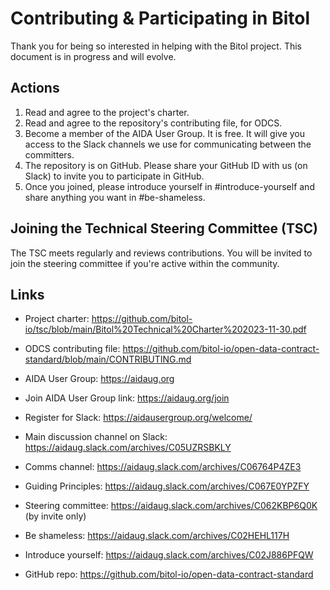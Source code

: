 
# Contributing & Participating in Bitol

Thank you for being so interested in helping with the Bitol project. This document is in progress and will evolve.

## Actions

1. Read and agree to the project's charter.
2. Read and agree to the repository's contributing file, for ODCS.
3. Become a member of the AIDA User Group. It is free. It will give you access to the Slack channels we use for communicating between the committers.
4. The repository is on GitHub. Please share your GitHub ID with us (on Slack) to invite you to participate in GitHub.
5. Once you joined, please introduce yourself in #introduce-yourself and share anything you want in #be-shameless.

## Joining the Technical Steering Committee (TSC)

The TSC meets regularly and reviews contributions. You will be invited to join the steering committee if you're active within the community.

## Links

* Project charter: https://github.com/bitol-io/tsc/blob/main/Bitol%20Technical%20Charter%202023-11-30.pdf
* ODCS contributing file: https://github.com/bitol-io/open-data-contract-standard/blob/main/CONTRIBUTING.md

* AIDA User Group: https://aidaug.org
* Join AIDA User Group link: https://aidaug.org/join
* Register for Slack: https://aidausergroup.org/welcome/

* Main discussion channel on Slack: https://aidaug.slack.com/archives/C05UZRSBKLY
* Comms channel: https://aidaug.slack.com/archives/C06764P4ZE3
* Guiding Principles: https://aidaug.slack.com/archives/C067E0YPZFY
* Steering committee: https://aidaug.slack.com/archives/C062KBP6Q0K (by invite only)
* Be shameless: https://aidaug.slack.com/archives/C02HEHL117H
* Introduce yourself: https://aidaug.slack.com/archives/C02J886PFQW

* GitHub repo: https://github.com/bitol-io/open-data-contract-standard



